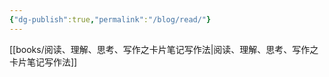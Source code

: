 ```yaml
---
{"dg-publish":true,"permalink":"/blog/read/"}
---
```



[[books/阅读、理解、思考、写作之卡片笔记写作法|阅读、理解、思考、写作之卡片笔记写作法]]
